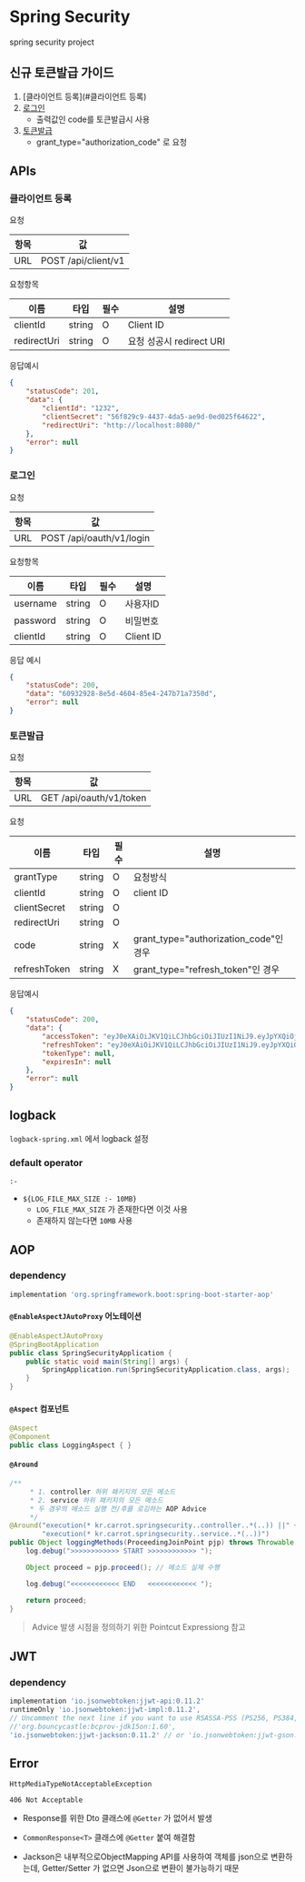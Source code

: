 # Spring Security

spring security project

## 신규 토큰발급 가이드

1. [클라이언트 등록](#클라이언트 등록)
2. [로그인](#로그인)
   - 출력값인 code를 토큰발급시 사용
3. [토큰발급](#토큰발급)
   - grant_type="authorization_code" 로 요청 

## APIs

### 클라이언트 등록

요청

| 항목 | 값                  |
| ---- | ------------------- |
| URL  | POST /api/client/v1 |

요청항목

| 이름        | 타입   | 필수 | 설명                     |
| ----------- | ------ | ---- | ------------------------ |
| clientId    | string | O    | Client ID                |
| redirectUri | string | O    | 요청 성공시 redirect URI |

응답예시

```json
{
    "statusCode": 201,
    "data": {
        "clientId": "1232",
        "clientSecret": "56f829c9-4437-4da5-ae9d-0ed025f64622",
        "redirectUri": "http://localhost:8080/"
    },
    "error": null
}
```

### 로그인

요청

| 항목 | 값                       |
| ---- | ------------------------ |
| URL  | POST /api/oauth/v1/login |

요청항목

| 이름     | 타입   | 필수 | 설명      |
| -------- | ------ | ---- | --------- |
| username | string | O    | 사용자ID  |
| password | string | O    | 비밀번호  |
| clientId | string | O    | Client ID |

응답 예시

```json
{
    "statusCode": 200,
    "data": "60932928-8e5d-4604-85e4-247b71a7350d",
    "error": null
}
```

### 토큰발급

요청

| 항목 | 값                      |
| ---- | ----------------------- |
| URL  | GET /api/oauth/v1/token |

요청

| 이름         | 타입   | 필수 | 설명                                   |
| ------------ | ------ | ---- | -------------------------------------- |
| grantType    | string | O    | 요청방식                               |
| clientId     | string | O    | client ID                              |
| clientSecret | string | O    |                                        |
| redirectUri  | string | O    |                                        |
| code         | string | X    | grant_type="authorization_code"인 경우 |
| refreshToken | string | X    | grant_type="refresh_token"인 경우      |

응답예시

```json
{
    "statusCode": 200,
    "data": {
        "accessToken": "eyJ0eXAiOiJKV1QiLCJhbGciOiJIUzI1NiJ9.eyJpYXQiOjE2MzU4NDA5NDgsImV4cCI6MTYzNTg0Mjc0OCwiU0VTU0lPTl9JRCI6ImJhZWFlZTUxLTQ0Y2YtNGY4Zi1iNGM0LTcxZDcyZGJiZWQ1ZiJ9.MCk9w2aLwgGxzOixIahG0eWeXonF6HdBwcGuufz3_2M",
        "refreshToken": "eyJ0eXAiOiJKV1QiLCJhbGciOiJIUzI1NiJ9.eyJpYXQiOjE2MzU4NDA5NDgsImV4cCI6MTYzNTg1MTc0OCwiU0VTU0lPTl9JRCI6ImJhZWFlZTUxLTQ0Y2YtNGY4Zi1iNGM0LTcxZDcyZGJiZWQ1ZiJ9.yyBX5b_E4ukBWHMFCZGEclmyL_MAgZObwTikml4ndTQ",
        "tokenType": null,
        "expiresIn": null
    },
    "error": null
}
```



## logback

`logback-spring.xml` 에서 logback 설정

### default operator

`:-`

- `${LOG_FILE_MAX_SIZE :- 10MB}`
  - `LOG_FILE_MAX_SIZE` 가 존재한다면 이것 사용
  - 존재하지 않는다면 `10MB` 사용



## AOP

### dependency

```build.gradle
implementation 'org.springframework.boot:spring-boot-starter-aop'
```

#### `@EnableAspectJAutoProxy` 어노테이션

```java
@EnableAspectJAutoProxy
@SpringBootApplication
public class SpringSecurityApplication {
	public static void main(String[] args) {
		SpringApplication.run(SpringSecurityApplication.class, args);
	}
}
```

#### `@Aspect` 컴포넌트

```java
@Aspect
@Component
public class LoggingAspect { }
```

#### `@Around`

```java
/**
     * 1. controller 하위 패키지의 모든 메소드
     * 2. service 하위 패키지의 모든 메소드
     * 두 경우의 메소드 실행 전/후를 로깅하는 AOP Advice
     */
@Around("execution(* kr.carrot.springsecurity..controller..*(..)) ||" +
        "execution(* kr.carrot.springsecurity..service..*(..))")
public Object loggingMethods(ProceedingJoinPoint pjp) throws Throwable {
    log.debug(">>>>>>>>>>>> START >>>>>>>>>>>> ");

    Object proceed = pjp.proceed(); // 메소드 실제 수행

    log.debug("<<<<<<<<<<<< END   <<<<<<<<<<<< ");

    return proceed;
}
```

> Advice 발생 시점을 정의하기 위한 Pointcut Expressiong 참고

## JWT

### dependency

```build.gradle
implementation 'io.jsonwebtoken:jjwt-api:0.11.2'
runtimeOnly 'io.jsonwebtoken:jjwt-impl:0.11.2',
// Uncomment the next line if you want to use RSASSA-PSS (PS256, PS384, PS512) algorithms:
//'org.bouncycastle:bcprov-jdk15on:1.60',
'io.jsonwebtoken:jjwt-jackson:0.11.2' // or 'io.jsonwebtoken:jjwt-gson:0.11.2' for gson
```

## Error

`HttpMediaTypeNotAcceptableException`

`406 Not Acceptable`

- Response를 위한 Dto 클래스에 `@Getter` 가 없어서 발생
- `CommonResponse<T>` 클래스에 `@Getter` 붙여 해결함

- Jackson은 내부적으로ObjectMapping API를 사용하여 객체를 json으로 변환하는데, Getter/Setter 가 없으면 Json으로 변환이 불가능하기 때문
